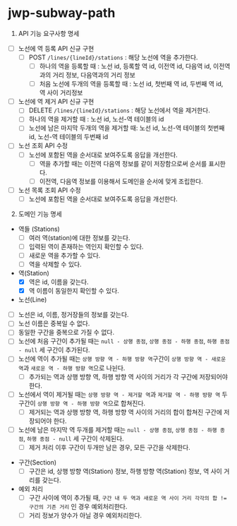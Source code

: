 # jwp-subway-path

1. API 기능 요구사항 명세
- [ ] 노선에 역 등록 API 신규 구현
  - [ ] POST `/lines/{lineId}/stations` : 해당 노선에 역을 추가한다.
    - [ ] 하나의 역을 등록할 때 : 노선 id, 등록할 역 id, 이전역 id, 다음역 id, 이전역과의 거리 정보, 다음역과의 거리 정보
    - [ ] 처음 노선에 두개의 역을 등록할 때 : 노선 id, 첫번째 역 id, 두번째 역 id, 역 사이 거리정보
- [ ] 노선에 역 제거 API 신규 구현
  - [ ]  DELETE `/lines/{lineId}/stations` : 해당 노선에서 역을 제거한다.
    - [ ] 하나의 역을 제거할 때 : 노선 id, 노선-역 테이블의 id
    - [ ] 노선에 남은 마지막 두개의 역을 제거할 때: 노선 id, 노선-역 테이블의 첫번째 id, 노선-역 테이블의 두번째 id
- [ ] 노선 조회 API 수정
  - [ ] 노선에 포함된 역을 순서대로 보여주도록 응답을 개선한다.
    - [ ] 역을 추가할 때는 이전역 다음역 정보를 같이 저장함으로써 순서를 표시한다.
    - [ ] 이전역, 다음역 정보를 이용해서 도메인을 순서에 맞게 조립한다.
- [ ] 노선 목록 조회 API 수정
  - [ ] 노선에 포함된 역을 순서대로 보여주도록 응답을 개선한다.

2. 도메인 기능 명세

- 역들 (Stations)
  - [ ] 여러 역(station)에 대한 정보를 갖는다.
  - [ ] 입력된 역이 존재하는 역인지 확인할 수 있다.
  - [ ] 새로운 역을 추가할 수 있다.
  - [ ] 역을 삭제할 수 있다.
- 역(Station)
  - [x] 역은 id, 이름을 갖는다.
  - [x] 역 이름이 동일한지 확인할 수 있다.
- 노선(Line)
 - [ ] 노선은 id, 이름, 정거장들의 정보를 갖는다.
 - [ ] 노선 이름은 중복일 수 없다.
 - [ ] 동일한 구간을 중복으로 가질 수 없다.
 - [ ] 노선에 처음 구간이 추가될 때는 `null - 상행 종점`, `상행 종점 - 하행 종점`, `하행 종점 - null` 세 구간이 추가된다.
 - [ ] 노선에 역이 추가될 때는 `상행 방향 역 - 하행 방향 역`구간이 `상행 방향 역 - 새로운 역`과 `새로운 역 - 하행 방향 역`으로 나뉜다.
   - [ ] 추가되는 역과 상행 방향 역, 하행 방향 역 사이의 거리가 각 구간에 저장되어야 한다.
 - [ ] 노선에서 역이 제거될 때는 `상행 방향 역 - 제거할 역`과 `제거할 역 - 하행 방향 역` 두 구간이 `상행 방향 역 - 하행 방향 역`으로 합쳐진다.
   - [ ] 제거되는 역과 상행 방향 역, 하행 방향 역 사이의 거리의 합이 합쳐진 구간에 저장되어야 한다.
 - [ ] 노선에 남은 마지막 역 두개를 제거할 때는 `null - 상행 종점`, `상행 종점 - 하행 종점`, `하행 종점 - null` 세 구간이 삭제된다.
   - [ ] 제거 처리 이후 구간이 두개만 남은 경우, 모든 구간을 삭제한다.
- 구간(Section)
  - [ ] 구간은 id, 상행 방향 역(Station) 정보, 하행 방향 역(Station) 정보, 역 사이 거리를 갖는다.
- 예외 처리
  - [ ] 구간 사이에 역이 추가될 때, `구간 내 두 역과 새로운 역 사이 거리 각각의 합 != 구간의 기존 거리` 인 경우 예외처리한다.
  - [ ] 거리 정보가 양수가 아닐 경우 예외처리한다.
